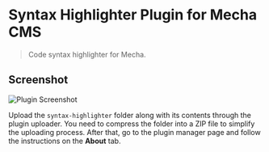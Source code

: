 Syntax Highlighter Plugin for Mecha CMS
=======================================

> Code syntax highlighter for Mecha.

Screenshot
----------

![Plugin Screenshot](https://cloud.githubusercontent.com/assets/1669261/3348315/4dfdc70a-f922-11e3-8868-e7c2efae1453.png)

Upload the `syntax-highlighter` folder along with its contents through the plugin uploader. You need to compress the folder into a ZIP file to simplify the uploading process. After that, go to the plugin manager page and follow the instructions on the **About** tab.